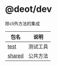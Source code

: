 # @deot/dev

除cli外方法的集成

| 包名                                                 | 说明                                                 |
| --------------------------------------------------- | ---------------------------------------------------- |
| [test](../test)                                     | 测试工具                                              |
| [shared](../shared)                                 | 公共方法                                              |
